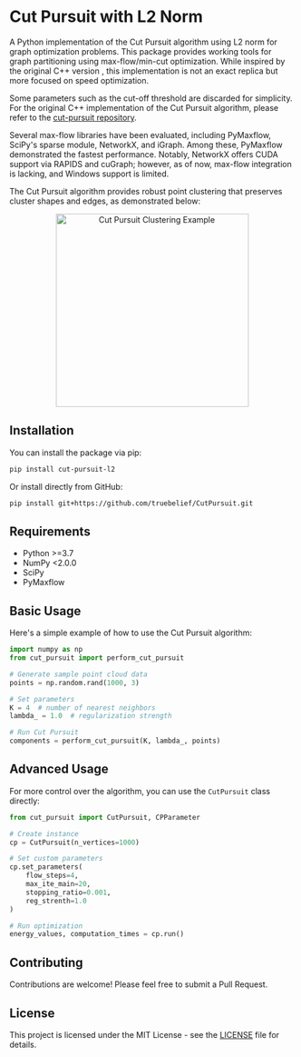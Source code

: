 # Cut Pursuit with L2 Norm

A Python implementation of the Cut Pursuit algorithm using L2 norm for graph optimization problems. This package provides working tools for graph partitioning using max-flow/min-cut optimization. While inspired by the original C++ version , this implementation is not an exact replica but more focused on speed optimization.

Some parameters such as the cut-off threshold are discarded for simplicity. For the original C++ implementation of the Cut Pursuit algorithm, please refer to the [cut-pursuit repository](https://github.com/loicland/cut-pursuit).

Several max-flow libraries have been evaluated, including PyMaxflow, SciPy's sparse module, NetworkX, and iGraph. Among these, PyMaxflow demonstrated the fastest performance. Notably, NetworkX offers CUDA support via RAPIDS and cuGraph; however, as of now, max-flow integration is lacking, and Windows support is limited.

The Cut Pursuit algorithm provides robust point clustering that preserves cluster shapes and edges, as demonstrated below:
<div align="center">
  <img width="340" alt="Cut Pursuit Clustering Example" src="https://github.com/user-attachments/assets/3697909c-2bc4-441a-ac58-4d382bf969e6">
</div>

## Installation

You can install the package via pip:

```bash
pip install cut-pursuit-l2
```

Or install directly from GitHub:

```bash
pip install git+https://github.com/truebelief/CutPursuit.git
```

## Requirements

- Python >=3.7
- NumPy <2.0.0
- SciPy
- PyMaxflow

## Basic Usage

Here's a simple example of how to use the Cut Pursuit algorithm:

```python
import numpy as np
from cut_pursuit import perform_cut_pursuit

# Generate sample point cloud data
points = np.random.rand(1000, 3)

# Set parameters
K = 4  # number of nearest neighbors
lambda_ = 1.0  # regularization strength

# Run Cut Pursuit
components = perform_cut_pursuit(K, lambda_, points)
```


## Advanced Usage

For more control over the algorithm, you can use the `CutPursuit` class directly:

```python
from cut_pursuit import CutPursuit, CPParameter

# Create instance
cp = CutPursuit(n_vertices=1000)

# Set custom parameters
cp.set_parameters(
    flow_steps=4,
    max_ite_main=20,
    stopping_ratio=0.001,
    reg_strenth=1.0
)

# Run optimization
energy_values, computation_times = cp.run()
```

## Contributing

Contributions are welcome! Please feel free to submit a Pull Request.

## License

This project is licensed under the MIT License - see the [LICENSE](LICENSE) file for details.
